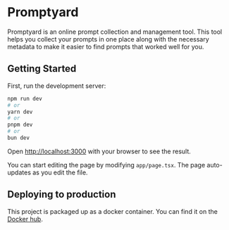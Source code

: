 # Promptyard

Promptyard is an online prompt collection and management tool. This tool helps you collect your prompts in one place
along with the necessary metadata to make it easier to find prompts that worked well for you.

## Getting Started

First, run the development server:

```bash
npm run dev
# or
yarn dev
# or
pnpm dev
# or
bun dev
```

Open [http://localhost:3000](http://localhost:3000) with your browser to see the result.

You can start editing the page by modifying `app/page.tsx`. The page auto-updates as you edit the file.

## Deploying to production

This project is packaged up as a docker container. You can find it on the
[Docker hub](https://hub.docker.com/r/willemmeints/promptyard).
